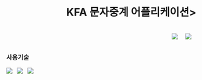<p>
  <h1 align="right"> KFA 문자중계 어플리케이션>
    <p align="left>
      <img src="https://img.shields.io/badge/Android-3DDC84?style=flat-square&logo=Android&logoColor=white"/> &nbsp
      <img src="https://img.shields.io/badge/Java-007396?style=flat-square&logo=java&logoColor=white"/> &nbsp
      <img src="https://img.shields.io/badge/Firebase-FFCA28?style=flat-square&logo=firebase&logoColor=white"/> &nbsp
    </p>
</p>

<p>
  <h3>사용기술</h3>
</p>
<p>
<img src="https://img.shields.io/badge/Android-3DDC84?style=flat-square&logo=Android&logoColor=white"/> &nbsp
<img src="https://img.shields.io/badge/Java-007396?style=flat-square&logo=java&logoColor=white"/> &nbsp
 <img src="https://img.shields.io/badge/Firebase-FFCA28?style=flat-square&logo=firebase&logoColor=white"/> &nbsp
</p>
  
